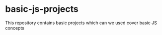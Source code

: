 # basic-js-projects
This repository contains basic projects which can we used cover basic JS concepts
